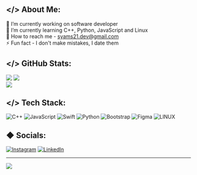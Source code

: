 ## </> About Me:
🔭 I’m currently working on software developer<br>🌱 I’m currently learning C++, Python, JavaScript and Linux<br>💬 How to reach me -  syams21.dev@gmail.com<br>⚡ Fun fact - I don't make mistakes, I date them
## </> GitHub Stats:
![](https://github-readme-stats.vercel.app/api?username=syams21&theme=omni&hide_border=false&include_all_commits=false&count_private=true)
![](https://github-readme-stats.vercel.app/api/top-langs/?username=syams21&theme=omni&hide_border=false&include_all_commits=false&count_private=true&layout=compact)<br/>
![](https://github-readme-streak-stats.herokuapp.com/?user=syams21&theme=omni&hide_border=false)<br/>

## </> Tech Stack:
![C++](https://img.shields.io/badge/c++-%2300599C.svg?style=for-the-badge&logo=c%2B%2B&logoColor=white) ![JavaScript](https://img.shields.io/badge/javascript-%23323330.svg?style=for-the-badge&logo=javascript&logoColor=%23F7DF1E) ![Swift](https://img.shields.io/badge/swift-F54A2A?style=for-the-badge&logo=swift&logoColor=white) ![Python](https://img.shields.io/badge/python-3670A0?style=for-the-badge&logo=python&logoColor=ffdd54) ![Bootstrap](https://img.shields.io/badge/bootstrap-%23563D7C.svg?style=for-the-badge&logo=bootstrap&logoColor=white) 	![Figma](https://img.shields.io/badge/figma-%23F24E1E.svg?style=for-the-badge&logo=figma&logoColor=white) ![LINUX](https://img.shields.io/badge/Linux-FCC624?style=for-the-badge&logo=linux&logoColor=black)

## ◆ Socials:
[![Instagram](https://img.shields.io/badge/Instagram-%23E4405F.svg?logo=Instagram&logoColor=white)](https://instagram.com/syamsularifin21) [![LinkedIn](https://img.shields.io/badge/LinkedIn-%230077B5.svg?logo=linkedin&logoColor=white)](https://linkedin.com/in/syamsularifin21) 

---
[![](https://visitcount.itsvg.in/api?id=syams21&icon=5&color=12)](https://visitcount.itsvg.in)

<!-- Proudly created with GPRM ( https://gprm.itsvg.in ) -->
